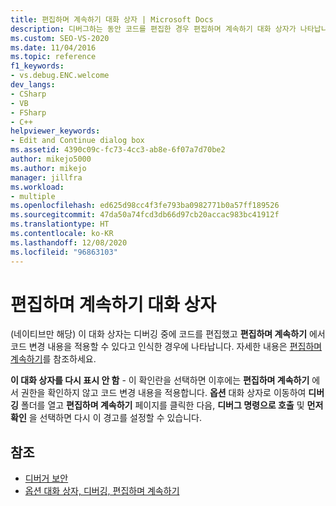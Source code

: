 ```yaml
---
title: 편집하며 계속하기 대화 상자 | Microsoft Docs
description: 디버그하는 동안 코드를 편집한 경우 편집하며 계속하기 대화 상자가 나타납니다. 권한을 확인하지 않고 코드 변경 내용을 적용할지 여부를 제어하는 방법에 대해 알아봅니다.
ms.custom: SEO-VS-2020
ms.date: 11/04/2016
ms.topic: reference
f1_keywords:
- vs.debug.ENC.welcome
dev_langs:
- CSharp
- VB
- FSharp
- C++
helpviewer_keywords:
- Edit and Continue dialog box
ms.assetid: 4390c09c-fc73-4cc3-ab8e-6f07a7d70be2
author: mikejo5000
ms.author: mikejo
manager: jillfra
ms.workload:
- multiple
ms.openlocfilehash: ed625d98cc4f3fe793ba0982771b0a57ff189526
ms.sourcegitcommit: 47da50a74fcd3db66d97cb20accac983bc41912f
ms.translationtype: HT
ms.contentlocale: ko-KR
ms.lasthandoff: 12/08/2020
ms.locfileid: "96863103"
---
```

# <a name="edit-and-continue-dialog-box"></a>편집하며 계속하기 대화 상자
(네이티브만 해당) 이 대화 상자는 디버깅 중에 코드를 편집했고 **편집하며 계속하기** 에서 코드 변경 내용을 적용할 수 있다고 인식한 경우에 나타납니다. 자세한 내용은 [편집하며 계속하기](../debugger/edit-and-continue.md)를 참조하세요.

 **이 대화 상자를 다시 표시 안 함** - 이 확인란을 선택하면 이후에는 **편집하며 계속하기** 에서 권한을 확인하지 않고 코드 변경 내용을 적용합니다. **옵션** 대화 상자로 이동하여 **디버깅** 폴더를 열고 **편집하며 계속하기** 페이지를 클릭한 다음, **디버그 명령으로 호출** 및 **먼저 확인** 을 선택하면 다시 이 경고를 설정할 수 있습니다.

## <a name="see-also"></a>참조
- [디버거 보안](../debugger/debugger-security.md)
- [옵션 대화 상자, 디버깅, 편집하며 계속하기](./edit-and-continue.md)